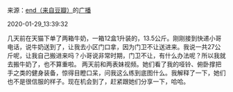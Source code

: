 来源：[end（来自豆瓣）](https://www.douban.com/people/taleending/)的[广播](https://www.douban.com/people/taleending/status/2779063636/)


2020-01-29_13:39:32


几天前在天猫下单了两箱牛奶，一箱12盒1升装的，13.5公斤。刚刚接到快递小哥电话，说牛奶送到了，让我去小区门口拿，因为门卫不让送进来。我说一共27公斤呢，让我自己搬进来吗？小哥说非常时期，门卫不让，有什么办法呢？所以我就去搬牛奶了，也不算重啦。
两天前和两表妹视频。她们看了我的哑铃、俯卧撑把手之类的健身装备，惊得目瞪口呆，问我这么练到底图什么。我解释了一下，她们也不是很信服的样子。现在机会到了，赶紧跟她们分享一下，哈哈。
